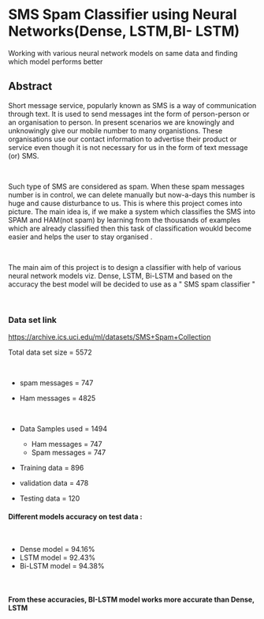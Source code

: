 # SMS Spam Classifier using Neural Networks(Dense, LSTM,BI- LSTM)
Working with various neural network models on same data and finding which model performs better 
## Abstract
Short message service, popularly known as SMS is a way of communication through text. It is used to  send messages int the form of person-person or an organisation to person. In present scenarios we are knowingly and unknowingly give our mobile number to many organistions. These organisations use our contact information to advertise their product or service even though it is not necessary for us in the form of text message (or) SMS. 

<p>&nbsp;</p>

Such type of SMS are considered as spam. When these spam messages  number is in control, we can delete manually but now-a-days this number is huge and cause disturbance to us. This is where this project comes into picture. The main idea is, if we make a system which classifies the SMS into SPAM and HAM(not spam) by learning from the thousands of examples which are already classified  then this task of classification woukld become easier and helps the user to stay organised . 

<p>&nbsp;</p>

The main aim of this project is to design a classifier with help of various neural network models viz. Dense, LSTM, Bi-LSTM and based on the accuracy the best model will be decided to use as a " SMS spam classifier "
<p>&nbsp;</p>

### Data set link 
https://archive.ics.uci.edu/ml/datasets/SMS+Spam+Collection

Total data set size  = 5572
<p>&nbsp;</p>

* spam messages =  747

* Ham messages  =  4825
<p>&nbsp;</p>

* Data Samples used  = 1494
     * Ham messages   =  747
     * Spam messages  =  747

* Training data   =  896
* validation data = 478
* Testing data    =  120

#### Different models accuracy on test data :
<p>&nbsp;</p>

* Dense model = 94.16%
* LSTM model  = 92.43%
* Bi-LSTM model = 94.38%

<p>&nbsp;</p>

#### From these accuracies, BI-LSTM model works more accurate than Dense, LSTM
